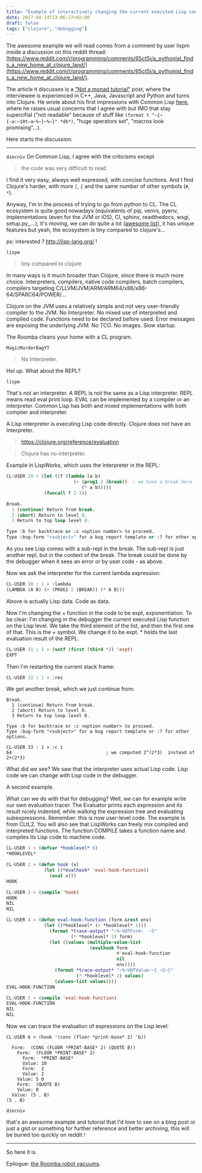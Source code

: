 ```yaml
---
title: "Example of interactively changing the current executed Lisp code in the debugger"
date: 2017-04-14T13:06:27+02:00
draft: false
tags: ["clojure", "debugging"]
---
```


The awesome example we will read comes from a comment by user lispm
inside a discussion on this reddit thread:
[https://www.reddit.com/r/programming/comments/65ct5j/a_pythonist_finds_a_new_home_at_clojure_land/](https://www.reddit.com/r/programming/comments/65ct5j/a_pythonist_finds_a_new_home_at_clojure_land/).

The article it discusses is a
["Not a monad tutorial"](https://notamonadtutorial.com/a-pythonist-finds-a-new-home-at-clojure-land-761ad8612b47)
post, where the interviewee is experienced in C++, Java, Javascript and Python and
turns into Clojure. He wrote about his first impressions with Common
Lisp
[here](https://facundoolano.wordpress.com/2012/01/31/first-impressions-on-common-lisp/),
where he raises usual concerns that I agree with but IMO that stay
supercifial ("not readable" because of stuff like `(format t
"~{~{~a:~10t~a~%~}~%~}" *db*)`, "huge operators set", "macros look
promising"…).

Here starts the discussion.

---

`dzecniv` On Common Lisp, I agree with the criticisms except

> the code was very difficult to read

I find it very easy, always well expressed, with concise
functions. And I find Clojure's harder, with more
`[`, `{` and the same number of other symbols (`#`, `*`).

Anyway, I'm in the process of trying to go from python to CL.
The CL ecosystem is quite good nowadays (equivalents of pip, venvs, pyenv, implementations (even
for the JVM or iOS), CI, sphinx, readthedocs, wsgi, setup.py,,…), it's moving, we can do quite a
lot ([awesome list](https://github.com/CodyReichert/awesome-cl)),
it has unique features but yeah, the ecosystem is tiny compared to
clojure's…

ps: interested ? http://lisp-lang.org/ !

`lispm`

> tiny compared to clojure

In many ways is it much broader than Clojure, since there is much more
choice. Interpreters, compilers, native code compilers, batch
compilers, compilers targeting
C/LLVM/JVM/ARM/ARM64/x86/x86-64/SPARC64/POWER/...

Clojure on the JVM uses a relatively simple and not very user-friendly
compiler to the JVM. No Interpreter. No mixed use of interpreted and
compiled code. Functions need to be declared before used. Error
messages are exposing the underlying JVM. No TCO. No images. Slow
startup.

The Roomba cleans your home with a CL program.

`MagicMurderBagYT`

> No Interpreter.

Hol up. What about the REPL?

`lispm`

That's not an interpreter. A REPL is not the same as a Lisp
interpreter. REPL means read eval print loop. EVAL can be implemented
by a compiler or an interpreter. Common Lisp has both and mixed
implementations with both compiler and interpreter.

A Lisp interpreter is executing Lisp code directly. Clojure does not have an Interpreter.

>    https://clojure.org/reference/evaluation

>    Clojure has no interpreter.

Example in LispWorks, which uses the Interpreter in the REPL:

~~~lisp
CL-USER 29 > (let ((f (lambda (a b)
                         (+ (prog1 2 (break))  ; we have a break here
                            (* a b)))))
              (funcall f 2 3))

Break.
  1 (continue) Return from break.
  2 (abort) Return to level 0.
  3 Return to top loop level 0.

Type :b for backtrace or :c <option number> to proceed.
Type :bug-form "<subject>" for a bug report template or :? for other options.
~~~


As you see Lisp comes with a sub-repl in the break. The sub-repl is
just another repl, but in the context of the break. The break could be
done by the debugger when it sees an error or by user code - as above.

Now we ask the interpreter for the current lambda expression:

~~~lisp
CL-USER 30 : 1 > :lambda
(LAMBDA (A B) (+ (PROG1 2 (BREAK)) (* A B)))
~~~

Above is actually Lisp data. Code as data.

Now I'm changing the + function in the code to be expt,
exponentiation. To be clear: I'm changing in the debugger the current
executed Lisp function on the Lisp level. We take the third element of
the list, and then the first one of that. This is the + symbol. We
change it to be expt. * holds the last evaluation result of the REPL.

~~~lisp
CL-USER 31 : 1 > (setf (first (third *)) 'expt)
EXPT
~~~

Then I'm restarting the current stack frame:

~~~lisp
CL-USER 32 : 1 > :res
~~~

We get another break, which we just continue from:

```
Break.
  1 (continue) Return from break.
  2 (abort) Return to level 0.
  3 Return to top loop level 0.

Type :b for backtrace or :c <option number> to proceed.
Type :bug-form "<subject>" for a bug report template or :? for other options.

CL-USER 33 : 1 > :c 1
64                                   ; we computed 2^(2*3)  instead of 2+(2*3)
```

What did we see? We saw that the interpreter uses actual Lisp
code. Lisp code we can change with Lisp code in the debugger.

A second example.

What can we do with that for debugging? Well, we can for example write
our own evaluation tracer. The Evaluator prints each expression and
its result nicely indented, while walking the expression tree and
evaluating subexpressions. Remember: this is now user-level code. The
example is from CLtL2. You will also see that LispWorks can freely mix
compiled and interpreted functions. The function COMPILE takes a
function name and compiles its Lisp code to machine code.

~~~lisp
CL-USER 1 > (defvar *hooklevel* 0)
*HOOKLEVEL*

CL-USER 2 > (defun hook (x)
              (let ((*evalhook* 'eval-hook-function))
                (eval x)))
HOOK

CL-USER 3 > (compile 'hook)
HOOK
NIL
NIL

CL-USER 4 > (defun eval-hook-function (form &rest env)
              (let ((*hooklevel* (+ *hooklevel* 1)))
                (format *trace-output* "~%~V@TForm:  ~S"
                        (* *hooklevel* 2) form)
                (let ((values (multiple-value-list
                               (evalhook form
                                         #'eval-hook-function
                                         nil
                                         env))))
                  (format *trace-output* "~%~V@TValue:~{ ~S~}"
                          (* *hooklevel* 2) values)
                  (values-list values))))
EVAL-HOOK-FUNCTION

CL-USER 5 > (compile 'eval-hook-function)
EVAL-HOOK-FUNCTION
NIL
NIL
~~~

Now we can trace the evaluation of expressions on the Lisp level:

```
CL-USER 6 > (hook '(cons (floor *print-base* 2) 'b))

  Form:  (CONS (FLOOR *PRINT-BASE* 2) (QUOTE B))
    Form:  (FLOOR *PRINT-BASE* 2)
      Form:  *PRINT-BASE*
      Value: 10
      Form:  2
      Value: 2
    Value: 5 0
    Form:  (QUOTE B)
    Value: B
  Value: (5 . B)
(5 . B)
```

`dzecniv`

that's an awesome example and tutorial that I'd love to see on a blog
post or just a gist or something for further reference and better
archiving, this will be buried too quickly on reddit !

---

So here it is.

Epilogue: [the Roomba robot vacuums](https://duckduckgo.com/?q=the+roomba&ia=web).
